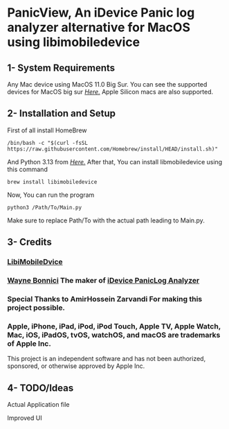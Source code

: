 # PanicView, An iDevice Panic log analyzer alternative for MacOS using libimobiledevice 
## 1- System Requirements 
Any Mac device using MacOS 11.0 Big Sur.
You can see the supported devices for MacOS big sur [*Here.*](https://en.wikipedia.org/wiki/MacOS_Big_Sur)
Apple Silicon macs are also supported.
## 2- Installation and Setup
First of all install HomeBrew
```
/bin/bash -c "$(curl -fsSL https://raw.githubusercontent.com/Homebrew/install/HEAD/install.sh)"
```
And Python 3.13 from [*Here.*](https://www.python.org/ftp/python/3.13.7/python-3.13.7-macos11.pkg)
After that, You can install libmobiledevice using this command 
```
brew install libimobiledevice
```
Now, You can run the program 
```
python3 /Path/To/Main.py
```
Make sure to replace Path/To with the actual path leading to Main.py.
## 3- Credits 
### [LibiMobileDvice](https://github.com/libimobiledevice/libimobiledevice)
### [Wayne Bonnici](https://github.com/waynebonc) The maker of [iDevice PanicLog Analyzer](https://github.com/waynebonc/iDeviceLogAnalyzer-public)
### Special Thanks to AmirHossein Zarvandi For making this project possible. 
### Apple, iPhone, iPad, iPod, iPod Touch, Apple TV, Apple Watch, Mac, iOS, iPadOS, tvOS, watchOS, and macOS are trademarks of Apple Inc.

This project is an independent software and has not been authorized, sponsored, or otherwise approved by Apple Inc.
## 4- TODO/Ideas
Actual Application file

Improved UI
